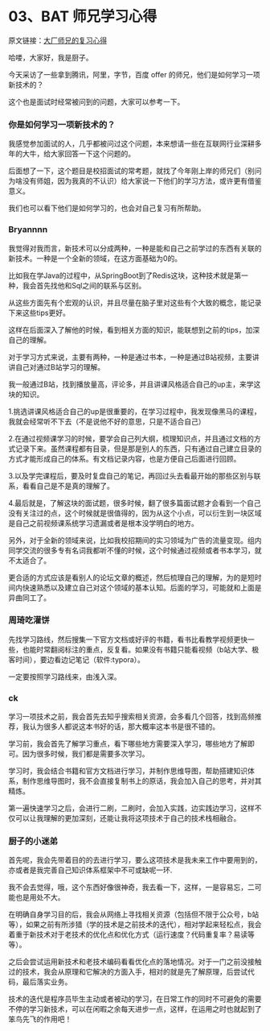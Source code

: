 # 03、BAT 师兄学习心得

原文链接：[大厂师兄的复习心得](https://mp.weixin.qq.com/s/zBypZDI-VlDQ-K-9PITr_g)

哈喽，大家好，我是厨子。

今天采访了一些拿到腾讯，阿里，字节，百度 offer 的师兄，他们是如何学习一项新技术的？

这个也是面试时经常被问到的问题，大家可以参考一下。

### 你是如何学习一项新技术的？

我感觉参加面试的人，几乎都被问过这个问题，本来想请一些在互联网行业深耕多年的大牛，给大家回答一下这个问题的。

后面想了一下，这个题目是校招面试的常考题，就找了今年刚上岸的师兄们（别问为啥没有师姐，因为我真的不认识）给大家说一下他们的学习方法，或许更有借鉴意义。

我们也可以看下他们是如何学习的，也会对自己复习有所帮助。

### Bryannnn

我觉得对我而言，新技术可以分成两种，一种是能和自己之前学过的东西有关联的新技术。一种是一个全新的领域，在这方面基础为0的。

比如我在学Java的过程中，从SpringBoot到了Redis这块，这种技术就是第一种，我会首先找他和Sql之间的联系与区别。

从这些方面先有个宏观的认识，并且尽量在脑子里对这些有个大致的概念，能记录下来这些tips更好。

这样在后面深入了解他的时候，看到相关方面的知识，能联想到之前的tips，加深自己的理解。

对于学习方式来说，主要有两种，一种是通过书本，一种是通过B站视频，主要讲讲自己对通过B站学习的理解。

我一般通过B站，找到播放量高，评论多，并且讲课风格适合自己的up主，来学这块的知识。

1.挑选讲课风格适合自己的up是很重要的，在学习过程中，我发现像黑马的课程，我就会经常听不下去（不是说他不好的意思，只是不适合自己）

2.在通过视频课学习的时候，要学会自己列大纲，梳理知识点，并且通过文档的方式记录下来。虽然课程都有目录，但是那是别人的东西，只有通过自己建立目录的方式才能形成自己的体系。有文档记录内容，也是方便自己后面进行回顾。

3.以及学完课程后，要及时复盘自己的笔记，再回过头去看最开始的那些区别与联系，看看自己是不是真的理解了。

4.最后就是，了解这块的面试题，很多时候，翻了很多篇面试题才会看到一个自己没有关注过的点，这个时候就是很值得的，因为从这个小点，可以衍生到一块区域是自己之前视频课系统学习遗漏或者是根本没学明白的地方。

另外，对于全新的领域来说，比如我校招期间的实习领域为广告的流量变现。组内同学交流的很多专有名词我都听不懂的时候，这个时候通过视频或者书本学习，就不太适合了。

更合适的方式应该是看别人的论坛文章的概述，然后梳理自己的理解，为的是短时间内快速熟悉以及建立自己对这个领域的基本认知。后面的学习，可能就和上面是异曲同工了。

### 周琦吃灌饼

先找学习路线，然后搜集一下官方文档或好评的书籍，看书比看教学视频更快一些，也能时常翻阅标注的重点，反复看。如果没有书籍只能看视频（b站大学、极客时间），要边看边记笔记（软件:typora）。

一定要按照学习路线来，由浅入深。

### ck

学习一项技术之前，我会首先去知乎搜索相关资源，会多看几个回答，找到高频推荐，我认为很多人都说这本书好的话，那大概率这本书是很不错的。

学习前，我会首先了解学习重点，看下哪些地方需要深入学习，哪些地方了解即可。因为很多时候，我们都是需要多次学习。

学习时，我会结合书籍和官方文档进行学习，并制作思维导图，帮助搭建知识体系，制作思维导图时，我不会直接复制书上的原话，我会加入自己的思考，并对其精炼。

第一遍快速学习之后，会进行二刷，二刷时，会加入实践，边实践边学习，这样不仅可以让我理解的更加深刻，还能让我将这项技术于自己的技术栈相融合。

### 厨子的小迷弟

首先呢，我会先带着目的的去进行学习，要么这项技术是我未来工作中要用到的，亦或者是我完善自己知识体系框架中不可或缺呢一环.

我不会去觉得，哦，这个东西好像很神奇，我去看一下，这样，一是容易忘，二可能也是用处不大。

在明确自身学习目的后，我会从网络上寻找相关资源（包括但不限于公众号，b站等），如果之前有所涉猎（学的技术是之前技术的迭代），相对学起来轻松点，我会着重于新技术对于老技术的优化点和优化方式（运行速度？代码重复率？易读等等）。

之后会尝试运用新技术和老技术编码看看优化点的落地情况。对于一门之前没接触过的技术，我会从原理和它解决的方面入手，相对的就是先了解原理，后尝试代码，最后落实业务。

技术的迭代是程序员毕生主动或者被动的学习，在日常工作的同时不可避免的需要不停的学习新技术，可以在闲暇之余每天进步一点，这样，在运用之时也就起到了笨鸟先飞的作用吧！
